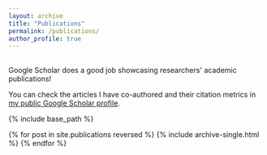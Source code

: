 ```yaml
---
layout: archive
title: "Publications"
permalink: /publications/
author_profile: true
---
```


<br>
Google Scholar does a good job showcasing researchers' academic publications! 

You can check the articles I have co-authored and their citation metrics in [my public Google Scholar profile](https://scholar.google.com/citations?user=jNLffNcAAAAJ&hl=es).

{% include base_path %}

{% for post in site.publications reversed %}
  {% include archive-single.html %}
{% endfor %}
